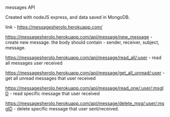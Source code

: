 messages API 

Created with nodeJS express, and data saved in MongoDB. 

link - https://messagesherolo.herokuapp.com/

https://messagesherolo.herokuapp.com/api/message/new_message - create new message. the body should contain - sender, receiver, subject, message.

https://messagesherolo.herokuapp.com/api/message/read_all/:user - read all messages user received

https://messagesherolo.herokuapp.com/api/message/get_all_unread/:user - get all unread messages that user received

https://messagesherolo.herokuapp.com/api/message/read_one/:user/:msgID - read specific message that user received

https://messagesherolo.herokuapp.com/api/message/delete_msg/:user/:msgID - delete specific message that user sent/received. 


